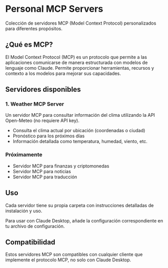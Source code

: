 # Personal MCP Servers

Colección de servidores MCP (Model Context Protocol) personalizados para diferentes propósitos.

## ¿Qué es MCP?

El Model Context Protocol (MCP) es un protocolo que permite a las aplicaciones comunicarse de manera estructurada con modelos de lenguaje como Claude. Permite proporcionar herramientas, recursos y contexto a los modelos para mejorar sus capacidades.

## Servidores disponibles

### 1. Weather MCP Server

Un servidor MCP para consultar información del clima utilizando la API Open-Meteo (no requiere API key).

- Consulta el clima actual por ubicación (coordenadas o ciudad)
- Pronóstico para los próximos días
- Información detallada como temperatura, humedad, viento, etc.

### Próximamente

- Servidor MCP para finanzas y criptomonedas
- Servidor MCP para noticias
- Servidor MCP para traducción

## Uso

Cada servidor tiene su propia carpeta con instrucciones detalladas de instalación y uso.

Para usar con Claude Desktop, añade la configuración correspondiente en tu archivo de configuración.

## Compatibilidad

Estos servidores MCP son compatibles con cualquier cliente que implemente el protocolo MCP, no solo con Claude Desktop.